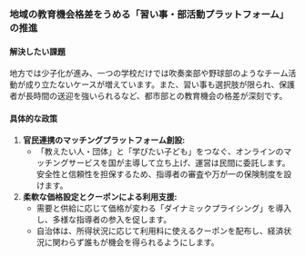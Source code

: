 ### 地域の教育機会格差をうめる「習い事・部活動プラットフォーム」の推進

#### 解決したい課題
地方では少子化が進み、一つの学校だけでは吹奏楽部や野球部のようなチーム活動が成り立たないケースが増えています。また、習い事も選択肢が限られ、保護者が長時間の送迎を強いられるなど、都市部との教育機会の格差が深刻です。

#### 具体的な政策
1.  **官民連携のマッチングプラットフォーム創設:**
    *   「教えたい人・団体」と「学びたい子ども」をつなぐ、オンラインのマッチングサービスを国が主導して立ち上げ、運営は民間に委託します。安全性と信頼性を担保するため、指導者の審査や万が一の保険制度を設けます。
2.  **柔軟な価格設定とクーポンによる利用支援:**
    *   需要と供給に応じて価格が変わる「ダイナミックプライシング」を導入し、多様な指導者の参入を促します。
    *   自治体は、所得状況に応じて利用料に使えるクーポンを配布し、経済状況に関わらず誰もが機会を得られるようにします。